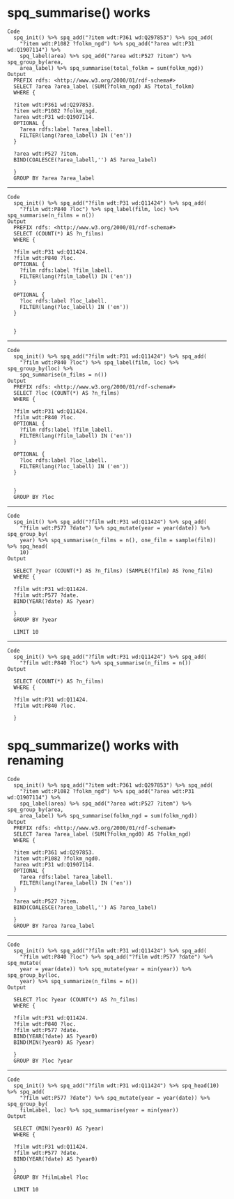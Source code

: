 # spq_summarise() works

    Code
      spq_init() %>% spq_add("?item wdt:P361 wd:Q297853") %>% spq_add(
        "?item wdt:P1082 ?folkm_ngd") %>% spq_add("?area wdt:P31 wd:Q1907114") %>%
        spq_label(area) %>% spq_add("?area wdt:P527 ?item") %>% spq_group_by(area,
        area_label) %>% spq_summarise(total_folkm = sum(folkm_ngd))
    Output
      PREFIX rdfs: <http://www.w3.org/2000/01/rdf-schema#>
      SELECT ?area ?area_label (SUM(?folkm_ngd) AS ?total_folkm)
      WHERE {
      
      ?item wdt:P361 wd:Q297853.
      ?item wdt:P1082 ?folkm_ngd.
      ?area wdt:P31 wd:Q1907114.
      OPTIONAL {
      	?area rdfs:label ?area_labell.
      	FILTER(lang(?area_labell) IN ('en'))
      }
      
      ?area wdt:P527 ?item.
      BIND(COALESCE(?area_labell,'') AS ?area_label)
      
      }
      GROUP BY ?area ?area_label
      

---

    Code
      spq_init() %>% spq_add("?film wdt:P31 wd:Q11424") %>% spq_add(
        "?film wdt:P840 ?loc") %>% spq_label(film, loc) %>% spq_summarise(n_films = n())
    Output
      PREFIX rdfs: <http://www.w3.org/2000/01/rdf-schema#>
      SELECT (COUNT(*) AS ?n_films)
      WHERE {
      
      ?film wdt:P31 wd:Q11424.
      ?film wdt:P840 ?loc.
      OPTIONAL {
      	?film rdfs:label ?film_labell.
      	FILTER(lang(?film_labell) IN ('en'))
      }
      
      OPTIONAL {
      	?loc rdfs:label ?loc_labell.
      	FILTER(lang(?loc_labell) IN ('en'))
      }
      
      
      }
      

---

    Code
      spq_init() %>% spq_add("?film wdt:P31 wd:Q11424") %>% spq_add(
        "?film wdt:P840 ?loc") %>% spq_label(film, loc) %>% spq_group_by(loc) %>%
        spq_summarise(n_films = n())
    Output
      PREFIX rdfs: <http://www.w3.org/2000/01/rdf-schema#>
      SELECT ?loc (COUNT(*) AS ?n_films)
      WHERE {
      
      ?film wdt:P31 wd:Q11424.
      ?film wdt:P840 ?loc.
      OPTIONAL {
      	?film rdfs:label ?film_labell.
      	FILTER(lang(?film_labell) IN ('en'))
      }
      
      OPTIONAL {
      	?loc rdfs:label ?loc_labell.
      	FILTER(lang(?loc_labell) IN ('en'))
      }
      
      
      }
      GROUP BY ?loc
      

---

    Code
      spq_init() %>% spq_add("?film wdt:P31 wd:Q11424") %>% spq_add(
        "?film wdt:P577 ?date") %>% spq_mutate(year = year(date)) %>% spq_group_by(
        year) %>% spq_summarise(n_films = n(), one_film = sample(film)) %>% spq_head(
        10)
    Output
      
      SELECT ?year (COUNT(*) AS ?n_films) (SAMPLE(?film) AS ?one_film)
      WHERE {
      
      ?film wdt:P31 wd:Q11424.
      ?film wdt:P577 ?date.
      BIND(YEAR(?date) AS ?year)
      
      }
      GROUP BY ?year
      
      LIMIT 10

---

    Code
      spq_init() %>% spq_add("?film wdt:P31 wd:Q11424") %>% spq_add(
        "?film wdt:P840 ?loc") %>% spq_summarise(n_films = n())
    Output
      
      SELECT (COUNT(*) AS ?n_films)
      WHERE {
      
      ?film wdt:P31 wd:Q11424.
      ?film wdt:P840 ?loc.
      
      }
      

# spq_summarize() works with renaming

    Code
      spq_init() %>% spq_add("?item wdt:P361 wd:Q297853") %>% spq_add(
        "?item wdt:P1082 ?folkm_ngd") %>% spq_add("?area wdt:P31 wd:Q1907114") %>%
        spq_label(area) %>% spq_add("?area wdt:P527 ?item") %>% spq_group_by(area,
        area_label) %>% spq_summarise(folkm_ngd = sum(folkm_ngd))
    Output
      PREFIX rdfs: <http://www.w3.org/2000/01/rdf-schema#>
      SELECT ?area ?area_label (SUM(?folkm_ngd0) AS ?folkm_ngd)
      WHERE {
      
      ?item wdt:P361 wd:Q297853.
      ?item wdt:P1082 ?folkm_ngd0.
      ?area wdt:P31 wd:Q1907114.
      OPTIONAL {
      	?area rdfs:label ?area_labell.
      	FILTER(lang(?area_labell) IN ('en'))
      }
      
      ?area wdt:P527 ?item.
      BIND(COALESCE(?area_labell,'') AS ?area_label)
      
      }
      GROUP BY ?area ?area_label
      

---

    Code
      spq_init() %>% spq_add("?film wdt:P31 wd:Q11424") %>% spq_add(
        "?film wdt:P840 ?loc") %>% spq_add("?film wdt:P577 ?date") %>% spq_mutate(
        year = year(date)) %>% spq_mutate(year = min(year)) %>% spq_group_by(loc,
        year) %>% spq_summarize(n_films = n())
    Output
      
      SELECT ?loc ?year (COUNT(*) AS ?n_films)
      WHERE {
      
      ?film wdt:P31 wd:Q11424.
      ?film wdt:P840 ?loc.
      ?film wdt:P577 ?date.
      BIND(YEAR(?date) AS ?year0)
      BIND(MIN(?year0) AS ?year)
      
      }
      GROUP BY ?loc ?year
      

---

    Code
      spq_init() %>% spq_add("?film wdt:P31 wd:Q11424") %>% spq_head(10) %>% spq_add(
        "?film wdt:P577 ?date") %>% spq_mutate(year = year(date)) %>% spq_group_by(
        filmLabel, loc) %>% spq_summarise(year = min(year))
    Output
      
      SELECT (MIN(?year0) AS ?year)
      WHERE {
      
      ?film wdt:P31 wd:Q11424.
      ?film wdt:P577 ?date.
      BIND(YEAR(?date) AS ?year0)
      
      }
      GROUP BY ?filmLabel ?loc
      
      LIMIT 10

